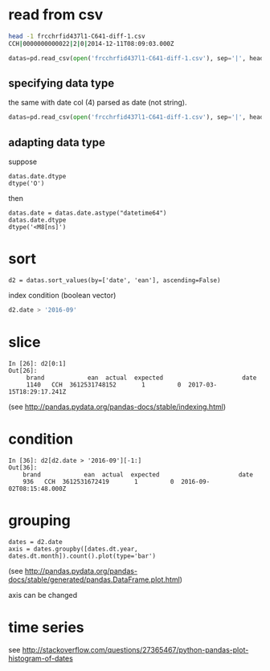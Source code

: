 read from csv
=============

```bash
head -1 frcchrfid437l1-C641-diff-1.csv
CCH|0000000000022|2|0|2014-12-11T08:09:03.000Z
```

```python
datas=pd.read_csv(open('frcchrfid437l1-C641-diff-1.csv'), sep='|', header=None, names=['brand', 'ean', 'actual', 'expected', 'date'])
```


specifying data type
--------------------
the same with date col (4) parsed as date (not string).

```python
datas=pd.read_csv(open('frcchrfid437l1-C641-diff-1.csv'), sep='|', header=None, names=['brand', 'ean', 'actual', 'expected', 'date'], parse_dates=[4])
```


adapting data type
------------------
suppose

```
datas.date.dtype
dtype('O')
```

then

```
datas.date = datas.date.astype("datetime64")
datas.date.dtype
dtype('<M8[ns]')
```

sort
====
```
d2 = datas.sort_values(by=['date', 'ean'], ascending=False)
```

index condition (boolean vector)

```python
d2.date > '2016-09'
```

slice
=====

```ipython
In [26]: d2[0:1]
Out[26]:
     brand            ean  actual  expected                      date
     1140   CCH  3612531748152       1         0  2017-03-15T18:29:17.241Z
```

(see http://pandas.pydata.org/pandas-docs/stable/indexing.html)

condition
=========

```ipython
In [36]: d2[d2.date > '2016-09'][-1:]
Out[36]:
    brand            ean  actual  expected                      date
    936   CCH  3612531672419       1         0  2016-09-02T08:15:48.000Z
```

grouping
========

```
dates = d2.date
axis = dates.groupby([dates.dt.year, dates.dt.month]).count().plot(type='bar')
```

(see http://pandas.pydata.org/pandas-docs/stable/generated/pandas.DataFrame.plot.html)

axis can be changed

time series
===========
see http://stackoverflow.com/questions/27365467/python-pandas-plot-histogram-of-dates
